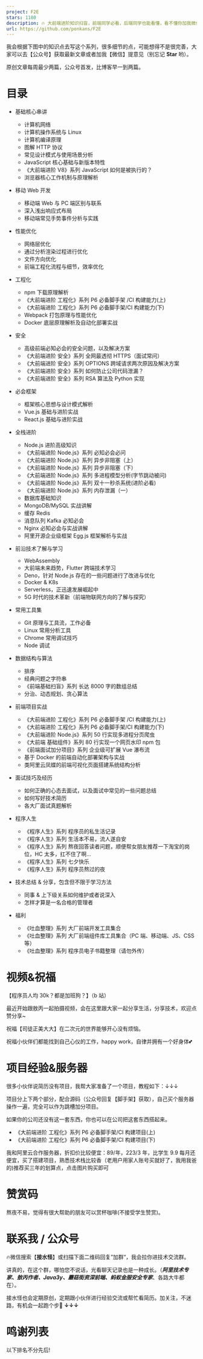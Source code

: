 ```yaml
---
project: F2E
stars: 1180
description: 🔥 大前端进阶知识扫盲，前端同学必看，后端同学也能看懂，看不懂你加我微信骂我渣男就好了！（欢迎star，持续更新）
url: https://github.com/ponkans/F2E
---
```


我会根据下图中的知识点去写这个系列，很多细节的点，可能想得不是很完善，大家可以去【公众号】获取最新文章或者加我【微信】提意见（别忘记 **Star** 哟）。

原创文章每周最少两篇，公众号首发，比博客早一到两篇。

目录
==

-   基础核心串讲
    
    -   计算机网络
    -   计算机操作系统与 Linux
    -   计算机编译原理
    -   图解 HTTP 协议
    -   常见设计模式与使用场景分析
    -   JavaScript 核心基础与新版本特性
    -   《大前端进阶 V8》系列 JavaScript 如何是被执行的？
    -   浏览器核心工作机制与原理解析
-   移动 Web 开发
    
    -   移动端 Web 与 PC 端区别与联系
    -   深入浅出响应式布局
    -   移动端常见手势事件分析与实践
-   性能优化
    
    -   网络层优化
    -   通过分析渲染过程进行优化
    -   文件方向优化
    -   前端工程化流程与细节，效率优化
-   工程化
    
    -   npm 下载原理解析
    -   《大前端进阶 工程化》系列 P6 必备脚手架 /CI 构建能力(上)
    -   《大前端进阶 工程化》系列 P6 必备脚手架/CI 构建能力(下)
    -   Webpack 打包原理与性能优化
    -   Docker 底层原理解析及自动化部署实战
-   安全
    
    -   高级前端必知必会的安全问题，以及解决方案
    -   《大前端进阶 安全》系列 全网最透彻 HTTPS（面试常问）
    -   《大前端进阶 安全》系列 OPTIONS 跨域请求两次原因及解决方案
    -   《大前端进阶 安全》系列 如何防止公司代码泄漏？
    -   《大前端进阶 安全》系列 RSA 算法及 Python 实现
-   必会框架
    
    -   框架核心思想与设计模式解析
    -   Vue.js 基础与进阶实战
    -   React.js 基础与进阶实战
-   全栈进阶
    
    -   Node.js 进阶高级知识
    -   《大前端进阶 Node.js》系列 必知必会必问
    -   《大前端进阶 Node.js》系列 异步非阻塞（上）
    -   《大前端进阶 Node.js》系列 异步非阻塞（下）
    -   《大前端进阶 Node.js》系列 多进程模型分析(字节跳动被问)
    -   《大前端进阶 Node.js》系列 双十一秒杀系统(进阶必看)
    -   《大前端进阶 Node.js》系列 内存泄漏（一）
    -   数据库基础知识
    -   MongoDB/MySQL 实战讲解
    -   缓存 Redis
    -   消息队列 Kafka 必知必会
    -   Nginx 必知必会与实战讲解
    -   阿里开源企业级框架 Egg.js 框架解析与实战
-   前沿技术了解与学习
    
    -   WebAssembly
    -   大前端未来趋势，Flutter 跨端技术学习
    -   Deno，针对 Node.js 存在的一些问题进行了改进与优化
    -   Docker & K8s
    -   Serverless，正迅速发展崛起中
    -   5G 时代的技术革新（前端物联网方向的了解与探究）
-   常用工具集
    
    -   Git 原理与工具流，工作必备
    -   Linux 常用分析工具
    -   Chrome 常用调试技巧
    -   Node 调试
-   数据结构与算法
    
    -   排序
    -   经典问题之字符串
    -   《前端基础扫盲》系列 长达 8000 字的数组总结
    -   分治、动态规划、贪心算法
-   前端项目实战
    
    -   《大前端进阶 工程化》系列 P6 必备脚手架 /CI 构建能力(上)
    -   《大前端进阶 工程化》系列 P6 必备脚手架/CI 构建能力(下)
    -   《大前端进阶 Node.js》系列 50 行实现多进程分页爬虫
    -   《大前端 基础组件》系列 80 行实现一个网页水印 npm 包
    -   《前端面试加分项目》系列 企业级可扩展 Vue 瀑布流
    -   基于 Docker 的前端自动化部署架构与实战
    -   类阿里云凤蝶的前端可视化页面搭建系统结构分析
-   面试技巧及经历
    
    -   如何正确的心态去面试，以及面试中常见的一些问题总结
    -   如何写好技术简历
    -   各大厂面试真题解析
-   程序人生
    
    -   《程序人生》系列 程序员的私生活记录
    -   《程序人生》系列 生活本不易，流人遂自安
    -   《程序人生》系列 熬夜回答读者问题，顺便帮女朋友推荐一下淘宝的岗位，HC 太多，扛不住了啊...
    -   《程序人生》系列 七夕快乐
    -   《程序人生》系列 程序员熬过的夜
-   技术总结 & 分享，包含但不限于学习方法
    
    -   同事 & 上下级关系如何维护或者说深入
    -   怎样才算是一名合格的管理者
-   福利
    
    -   《吐血整理》系列 大厂前端开发工具集合
    -   《吐血整理》系列 大厂前端组件库工具集合（PC 端、移动端、JS、CSS 等）
    -   《吐血整理》系列 程序员电子书籍整理（请勿外传）

视频&祝福
=====

【程序员人均 30k？都是加班狗？】（b 站）

最近开始跟敖丙一起拍摄视频，会在这里跟大家一起分享生活，分享技术，欢迎点赞分享~

祝福【司徒正美大大】在二次元的世界能够开心没有烦恼。

祝福小伙伴们都能找到自己心仪的工作，happy work，自律并拥有一个好身体💕

项目经验&服务器
========

很多小伙伴说简历没有项目，我帮大家准备了一个项目，教程如下：↓↓↓

项目分上下两个部分，配合源码（公众号回复【脚手架】获取），自己买个服务器操作一遍，完全可以作为跳槽加分项目。

如果你的公司还没有这一套东西，你也可以在公司把这套东西搭起来。

-   《大前端进阶 工程化》系列 P6 必备脚手架/CI 构建项目(上)
-   《大前端进阶 工程化》系列 P6 必备脚手架/CI 构建项目(下)

我和阿里云合作服务器，折扣价比较便宜：89/年，223/3 年，比学生 9.9 每月还便宜，买了搭建项目，熟悉技术栈比较香（老用户用家人账号买就好了，我用我爸的)推荐买三年的划算点，点击图片购买即可

赞赏码
===

熬夜不易，觉得有很大帮助的朋友可以赏杯咖啡(不接受学生赞赏)。

联系我 / 公众号
=========

🔥微信搜索【**接水怪**】或扫描下面二维码回复”加群“，我会拉你进技术交流群。

讲真的，在这个群，哪怕您不说话，光看聊天记录也是一种成长。（_**阿里技术专家、敖丙作者、Java3y、蘑菇街资深前端、蚂蚁金服安全专家**_、各路大牛都在）。

接水怪也会定期原创，定期跟小伙伴进行经验交流或帮忙看简历。加关注，不迷路，有机会一起跑个步🏃 **↓↓↓**

鸣谢列表
====

以下排名不分先后!
